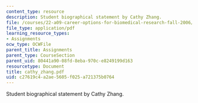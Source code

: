 ```yaml
---
content_type: resource
description: Student biographical statement by Cathy Zhang.
file: /courses/22-a09-career-options-for-biomedical-research-fall-2006/c27619c4a2ae5605f025a721375b0764_cathy_zhang.pdf
file_type: application/pdf
learning_resource_types:
- Assignments
ocw_type: OCWFile
parent_title: Assignments
parent_type: CourseSection
parent_uid: 80441a90-08fd-8eba-970c-e8249199d163
resourcetype: Document
title: cathy_zhang.pdf
uid: c27619c4-a2ae-5605-f025-a721375b0764
---
```

Student biographical statement by Cathy Zhang.

